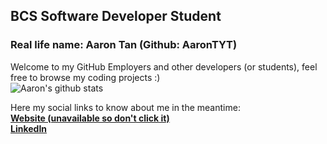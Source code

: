 ## BCS Software Developer Student
### Real life name: Aaron Tan (Github: AaronTYT)
<link rel="stylesheet" href="https://cdnjs.cloudflare.com/ajax/libs/font-awesome/4.7.0/css/font-awesome.min.css">

Welcome to my GitHub Employers and other developers (or students), feel free to browse my coding projects :)<br>
![Aaron's github stats](https://github-readme-stats.vercel.app/api?username=AaronTYT&show_icons=true&theme=merko)

Here my social links to know about me in the meantime: <br/>
<a href="https://aarontyt.com"><b>Website (unavailable so don't click it)</b></a><br/>
<a href="https://www.linkedin.com/in/aaron-tanyutat/"><b>LinkedIn</b></i>
